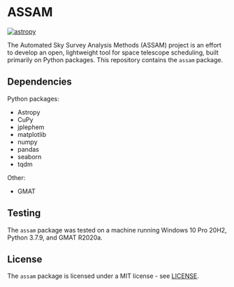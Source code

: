 # ASSAM

[![astropy](http://img.shields.io/badge/powered%20by-AstroPy-orange.svg?style=flat)](http://www.astropy.org/)

The Automated Sky Survey Analysis Methods (ASSAM) project is an effort to develop an open, lightweight tool for space telescope scheduling, built primarily on Python packages. This repository contains the `assam` package.

## Dependencies

Python packages:
* Astropy
* CuPy
* jplephem
* matplotlib
* numpy
* pandas
* seaborn
* tqdm

Other:
* GMAT

## Testing

The `assam` package was tested on a machine running Windows 10 Pro 20H2, Python 3.7.9, and GMAT R2020a.

## License

The `assam` package is licensed under a MIT license - see [LICENSE](LICENSE).
